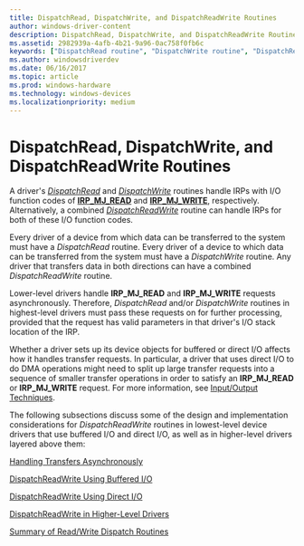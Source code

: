 ```yaml
---
title: DispatchRead, DispatchWrite, and DispatchReadWrite Routines
author: windows-driver-content
description: DispatchRead, DispatchWrite, and DispatchReadWrite Routines
ms.assetid: 2982939a-4afb-4b21-9a96-0ac758f0fb6c
keywords: ["DispatchRead routine", "DispatchWrite routine", "DispatchReadWrite routine", "dispatch routines WDK kernel , DispatchReadWrite routine", "dispatch routines WDK kernel , DispatchWrite routine", "dispatch routines WDK kernel , DispatchRead routine", "read/write dispatch routines WDK kernel", "IRP_MJ_WRITE I/O function codes", "IRP_MJ_READ I/O function codes", "data transfers WDK kernel , read/write dispatch routines", "transferring data WDK kernel , read/write dispatch routines"]
ms.author: windowsdriverdev
ms.date: 06/16/2017
ms.topic: article
ms.prod: windows-hardware
ms.technology: windows-devices
ms.localizationpriority: medium
---
```


# DispatchRead, DispatchWrite, and DispatchReadWrite Routines





A driver's [*DispatchRead*](https://msdn.microsoft.com/library/windows/hardware/ff543376) and [*DispatchWrite*](https://msdn.microsoft.com/library/windows/hardware/ff544034) routines handle IRPs with I/O function codes of [**IRP\_MJ\_READ**](https://msdn.microsoft.com/library/windows/hardware/ff550794) and [**IRP\_MJ\_WRITE**](https://msdn.microsoft.com/library/windows/hardware/ff550819), respectively. Alternatively, a combined [*DispatchReadWrite*](https://msdn.microsoft.com/library/windows/hardware/ff543381) routine can handle IRPs for both of these I/O function codes.

Every driver of a device from which data can be transferred to the system must have a *DispatchRead* routine. Every driver of a device to which data can be transferred from the system must have a *DispatchWrite* routine. Any driver that transfers data in both directions can have a combined *DispatchReadWrite* routine.

Lower-level drivers handle **IRP\_MJ\_READ** and **IRP\_MJ\_WRITE** requests asynchronously. Therefore, *DispatchRead* and/or *DispatchWrite* routines in highest-level drivers must pass these requests on for further processing, provided that the request has valid parameters in that driver's I/O stack location of the IRP.

Whether a driver sets up its device objects for buffered or direct I/O affects how it handles transfer requests. In particular, a driver that uses direct I/O to do DMA operations might need to split up large transfer requests into a sequence of smaller transfer operations in order to satisfy an **IRP\_MJ\_READ** or **IRP\_MJ\_WRITE** request. For more information, see [Input/Output Techniques](i-o-programming-techniques.md).

The following subsections discuss some of the design and implementation considerations for *DispatchReadWrite* routines in lowest-level device drivers that use buffered I/O and direct I/O, as well as in higher-level drivers layered above them:

[Handling Transfers Asynchronously](handling-transfers-asynchronously.md)

[DispatchReadWrite Using Buffered I/O](dispatchreadwrite-using-buffered-i-o.md)

[DispatchReadWrite Using Direct I/O](dispatchreadwrite-using-direct-i-o.md)

[DispatchReadWrite in Higher-Level Drivers](dispatchreadwrite-in-higher-level-drivers.md)

[Summary of Read/Write Dispatch Routines](summary-of-read-write-dispatch-routines.md)

 

 





